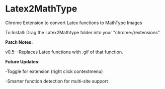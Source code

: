 # Latex2MathType
Chrome Extension to convert Latex functions to MathType Images 

To Install: Drag the Latex2Mathtype folder into your "chrome://extensions"

<b>Patch Notes:</b>

v0.5: -Replaces Latex functions with .gif of that function.

<b>Future Updates:</b>

-Toggle for extension (right click contextmenu)

-Smarter function detection for multi-site support
